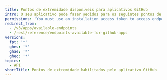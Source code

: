 ```yaml
---
title: Pontos de extremidade disponíveis para aplicativos GitHub
intro: O seu aplicativo pode fazer pedidos para os seguintes pontos de extremidade de REST.
permissions: 'You must use an installation access token to access endpoints using your {% data variables.product.prodname_github_app %}. For more information, see "[Authenticating with {% data variables.product.prodname_github_apps %}](/apps/building-github-apps/authenticating-with-github-apps/#authenticating-as-an-installation)."'
redirect_from:
  - /v3/apps/available-endpoints
  - /rest/reference/endpoints-available-for-github-apps
versions:
  fpt: '*'
  ghes: '*'
  ghae: '*'
  ghec: '*'
topics:
  - API
shortTitle: Pontos de extremidade habilitados pelo aplicativo GitHub
---
```


<!-- The content of this page is rendered as a NextJS page component. -->

